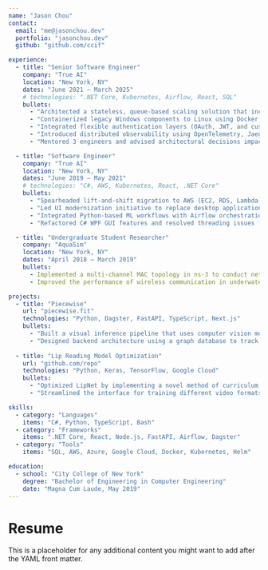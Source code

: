 ```yaml
---
name: "Jason Chou"
contact:
  email: "me@jasonchou.dev"
  portfolio: "jasonchou.dev"
  github: "github.com/ccif"

experience:
  - title: "Senior Software Engineer"
    company: "True AI"
    location: "New York, NY"
    dates: "June 2021 – March 2025"
    # technologies: ".NET Core, Kubernetes, Airflow, React, SQL"
    bullets:
      - "Architected a stateless, queue-based scaling solution that increased document processing capacity by 100x, preventing system standstills from complex SQL deadlocks and retaining key enterprise contracts."
      - "Containerized legacy Windows components to Linux using Docker, Kubernetes, and Helm, improving CI/CD flexibility and scalability."
      - "Integrated flexible authentication layers (OAuth, JWT, and custom schemes) for client-deployed PII-sensitive environments to meet compliance standards."
      - "Introduced distributed observability using OpenTelemetry, Jaeger, and Prometheus to debug performance bottlenecks across C# .NET Core microservices."
      - "Mentored 3 engineers and advised architectural decisions impacting enterprise contracts processing millions of mortgages annually."

  - title: "Software Engineer"
    company: "True AI"
    location: "New York, NY"
    dates: "June 2019 – May 2021"
    # technologies: "C#, AWS, Kubernetes, React, .NET Core"
    bullets:
      - "Spearheaded lift-and-shift migration to AWS (EC2, RDS, Lambda) and Azure, improving system availability and disaster recovery capabilities while coordinating cross-platform migration strategy and implementation."
      - "Led UI modernization initiative to replace desktop applications with a React-based web solution, eliminating per-machine installations and scaling concurrent users per client."
      - "Integrated Python-based ML workflows with Airflow orchestration, streamlining document classification and extraction processes."
      - "Refactored C# WPF GUI features and resolved threading issues for the document classification HITL platform."

  - title: "Undergraduate Student Researcher"
    company: "AquaSim"
    location: "New York, NY"
    dates: "April 2018 – March 2019"
    bullets:
      - Implemented a multi-channel MAC topology in ns-3 to conduct network traffic analysis using tcpdump and Python
      - Improved the performance of wireless communication in underwater environments by adjusting optimal parameter settings such as message length, transmission power, modulation power, and baud rate

projects:
  - title: "Piecewise"
    url: "piecewise.fit"
    technologies: "Python, Dagster, FastAPI, TypeScript, Next.js"
    bullets:
      - "Built a visual inference pipeline that uses computer vision models to detect, extract, and generate embeddings to efficiently match clothing items across multiple outfits."
      - "Designed backend architecture using a graph database to track item co-occurrence and compatibility based on past user behavior and generate visual style metrics."
  
  - title: "Lip Reading Model Optimization"
    url: "github.com/repo"
    technologies: "Python, Keras, TensorFlow, Google Cloud"
    bullets:
      - "Optimized LipNet by implementing a novel method of curriculum training that speeds up convergence"
      - "Streamlined the interface for training different video formats and deployed it to Google Cloud for training and predicting"

skills:
  - category: "Languages"
    items: "C#, Python, TypeScript, Bash"
  - category: "Frameworks"
    items: ".NET Core, React, Node.js, FastAPI, Airflow, Dagster"
  - category: "Tools"
    items: "SQL, AWS, Azure, Google Cloud, Docker, Kubernetes, Helm"

education:
  - school: "City College of New York"
    degree: "Bachelor of Engineering in Computer Engineering"
    date: "Magna Cum Laude, May 2019"
---
```


# Resume

This is a placeholder for any additional content you might want to add after the YAML front matter.
